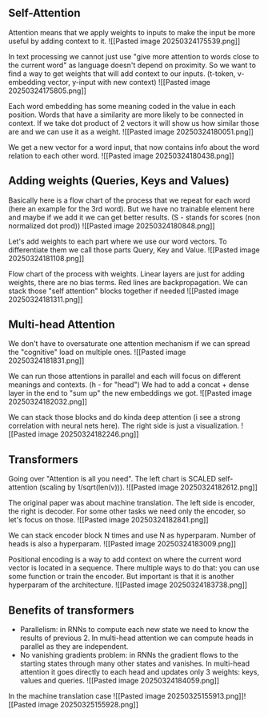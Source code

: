 ## Self-Attention

Attention means that we apply weights to inputs to make the input be more useful by adding context to it.
![[Pasted image 20250324175539.png]]

In text processing we cannot just use "give more attention to words close to the current word" as language doesn't depend on proximity. So we want to find a way to get weights that will add context to our inputs. (t-token, v-embedding vector, y-input with new context)
![[Pasted image 20250324175805.png]]

Each word embedding has some meaning coded in the value in each position. Words that have a similarity are more likely to be connected in context. If we take dot product of 2 vectors it will show us how similar those are and we can use it as a weight.
![[Pasted image 20250324180051.png]]

We get a new vector for a word input, that now contains info about the word relation to each other word.
![[Pasted image 20250324180438.png]]


## Adding weights (Queries, Keys and Values)

Basically here is a flow chart of the process that we repeat for each word (here an example for the 3rd word). But we have no trainable element here and maybe if we add it we can get better results. (S - stands for scores (non normalized dot prod))
![[Pasted image 20250324180848.png]]

Let's add weights to each part where we use our word vectors. To differentiate them we call those parts Query, Key and Value.
![[Pasted image 20250324181108.png]]

Flow chart of the process with weights. Linear layers are just for adding weights, there are no bias terms. Red lines are backpropagation. We can stack those "self attention" blocks together if needed
![[Pasted image 20250324181311.png]]


## Multi-head Attention

We don't have to oversaturate one attention mechanism if we can spread the "cognitive" load on multiple ones.
![[Pasted image 20250324181831.png]]

We can run those attentions in parallel and each will focus on different meanings and contexts. (h - for "head")
We had to add a concat + dense layer in the end to "sum up" the new embeddings we got.
![[Pasted image 20250324182032.png]]

We can stack those blocks and do kinda deep attention (i see a strong correlation with neural nets here). The right side is just a visualization.
![[Pasted image 20250324182246.png]]


## Transformers

Going over "Attention is all you need". The left chart is SCALED self-attention (scaling by 1/sqrt(len(v))).
![[Pasted image 20250324182612.png]]

The original paper was about machine translation. The left side is encoder, the right is decoder. For some other tasks we need only the encoder, so let's focus on those.
![[Pasted image 20250324182841.png]]

We can stack encoder block N times and use N as hyperparam. Number of heads is also a hyperparam.
![[Pasted image 20250324183009.png]]

Positional encoding is a way to add context on where the current word vector is located in a sequence. There multiple ways to do that: you can use some function or train the encoder. But important is that it is another hyperparam of the architecture.
![[Pasted image 20250324183738.png]]

## Benefits of transformers 
- Parallelism: in RNNs to compute each new state we need to know the results of previous 2. In multi-head attention we can compute heads in parallel as they are independent.
- No vanishing gradients problem: in RNNs the gradient flows to the starting states through many other states and vanishes. In multi-head attention it goes directly to each head and updates only 3 weights: keys, values and queries.
![[Pasted image 20250324184059.png]]




In the machine translation case
![[Pasted image 20250325155913.png]]![[Pasted image 20250325155928.png]]